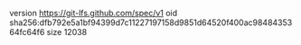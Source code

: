 version https://git-lfs.github.com/spec/v1
oid sha256:dfb792e5a1bf94399d7c11227197158d9851d64520f400ac9848435364fc64f6
size 12038
